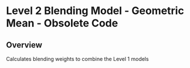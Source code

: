 Level 2 Blending Model - Geometric Mean - Obsolete Code
==================================================

## Overview
Calculates blending weights to combine the Level 1 models
